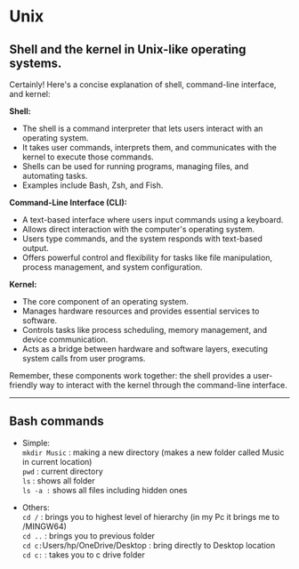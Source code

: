 # Unix
## Shell and the kernel in Unix-like operating systems.
Certainly! Here's a concise explanation of shell, command-line interface, and kernel:

**Shell:**
- The shell is a command interpreter that lets users interact with an operating system.
- It takes user commands, interprets them, and communicates with the kernel to execute those commands.
- Shells can be used for running programs, managing files, and automating tasks.
- Examples include Bash, Zsh, and Fish.

**Command-Line Interface (CLI):**
- A text-based interface where users input commands using a keyboard.
- Allows direct interaction with the computer's operating system.
- Users type commands, and the system responds with text-based output.
- Offers powerful control and flexibility for tasks like file manipulation, process management, and system configuration.

**Kernel:**
- The core component of an operating system.
- Manages hardware resources and provides essential services to software.
- Controls tasks like process scheduling, memory management, and device communication.
- Acts as a bridge between hardware and software layers, executing system calls from user programs.

Remember, these components work together: the shell provides a user-friendly way to interact with the kernel through the command-line interface.

---

## Bash commands
- Simple: <br>
`mkdir Music` : making a new directory (makes a new folder called Music in current location) <br>
`pwd` : current directory <br>
`ls` : shows all folder <br>
`ls -a :` shows all files including hidden ones <br>


- Others: <br>
`cd /` : brings you to highest level of hierarchy (in my Pc it brings me to /MINGW64) <br>
`cd ..` : brings you to previous folder <br>
`cd c:`Users/hp/OneDrive/Desktop : bring directly to Desktop location <br>
`cd c:`  : takes you to c drive folder <br>


